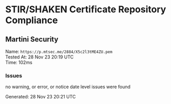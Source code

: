 # STIR/SHAKEN Certificate Repository Compliance

## Martini Security

Name: `https://p.mtsec.me/2884/X5c2l3tME4ZU.pem`\
Tested At: 28 Nov 23 20:19 UTC\
Time: 102ms

### Issues

no warning, or error, or notice date level issues were found

Generated: 28 Nov 23 20:21 UTC